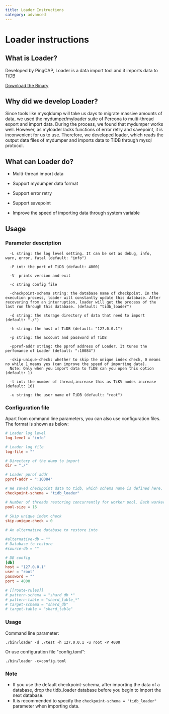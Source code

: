 ```yaml
---
title: Loader Instructions
category: advanced
---
```


# Loader instructions

## What is Loader?

Developed by PingCAP, Loader is a data import tool and it imports data to TiDB 

[Download the Binary](http://download.pingcap.org/tidb-enterprise-tools-latest-linux-amd64.tar.gz)

## Why did we develop Loader?

Since tools like mysqldump will take us days to migrate massive amounts of data, we used the mydumper/myloader suite of Percona to multi-thread export and import data. During the process, we found that mydumper works well. However, as myloader lacks functions of error retry and savepoint, it is inconvenient for us to use. Therefore, we developed loader, which reads the output data files of mydumper and imports data to TiDB through mysql protocol.

## What can Loader do?

+ Multi-thread import data

+ Support mydumper data format

+ Support error retry

+ Support savepoint

+ Improve the speed of importing data through system variable

## Usage

### Parameter description
```
  -L string: the log level setting. It can be set as debug, info, warn, error, fatal (default: "info")
  
  -P int: the port of TiDB (default: 4000)

  -V  prints version and exit
  
  -c string config file
  
  -checkpoint-schema string: the database name of checkpoint. In the execution process, loader will constantly update this database. After recovering from an interruption, loader will get the process of the last run through this database. (default: "tidb_loader")

  -d string: the storage directory of data that need to import (default: "./")
  
  -h string: the host of TiDB (default: "127.0.0.1")  
  
  -p string: the account and password of TiDB
  
  -pprof-addr string: the pprof address of Loader. It tunes the perfomance of Loader (default: ":10084")

  -skip-unique-check: whether to skip the unique index check, 0 means no while 1 means yes (can improve the speed of importing data).
  Note: Only when you import data to TiDB can you open this option (default: 1)

  -t int: the number of thread,increase this as TiKV nodes increase (default: 16)
  
  -u string: the user name of TiDB (default: "root")
```

### Configuration file

Apart from command line parameters, you can also use configuration files. The format is shown as below:

```toml
# Loader log level
log-level = "info"

# Loader log file
log-file = ""

# Directory of the dump to import
dir = "./"

# Loader pprof addr
pprof-addr = ":10084"

# We saved checkpoint data to tidb, which schema name is defined here.
checkpoint-schema = "tidb_loader"

# Number of threads restoring concurrently for worker pool. Each worker restore one file at a time, increase this as TiKV nodes increase
pool-size = 16
 
# Skip unique index check
skip-unique-check = 0

# An alternative database to restore into

#alternative-db = ""
# Database to restore
#source-db = ""

# DB config
[db]
host = "127.0.0.1"
user = "root"
password = ""
port = 4000

# [[route-rules]]
# pattern-schema = "shard_db_*"
# pattern-table = "shard_table_*"
# target-schema = "shard_db"
# target-table = "shard_table"

```

### Usage

Command line parameter:

    ./bin/loader -d ./test -h 127.0.0.1 -u root -P 4000

Or use configuration file "config.toml":

    ./bin/loader -c=config.toml
    
### Note

+ If you use the default checkpoint-schema, after importing the data of a database, drop the tidb_loader database before you begin to import the next database. 
+ It is recommended to specify the `checkpoint-schema = "tidb_loader"` parameter when importing data.

